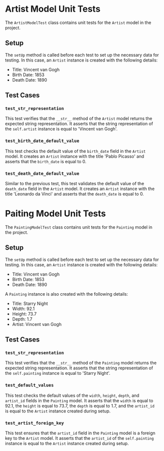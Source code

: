# Artist Model Unit Tests

The `ArtistModelTest` class contains unit tests for the `Artist` model in the project.

## Setup

The `setUp` method is called before each test to set up the necessary data for testing. In this case, an `Artist` instance is created with the following details:
- Title: Vincent van Gogh
- Birth Date: 1853
- Death Date: 1890

## Test Cases

### `test_str_representation`

This test verifies that the `__str__` method of the `Artist` model returns the expected string representation. It asserts that the string representation of the `self.artist` instance is equal to 'Vincent van Gogh'.

### `test_birth_date_default_value`

This test checks the default value of the `birth_date` field in the `Artist` model. It creates an `Artist` instance with the title 'Pablo Picasso' and asserts that the `birth_date` is equal to 0.

### `test_death_date_default_value`

Similar to the previous test, this test validates the default value of the `death_date` field in the `Artist` model. It creates an `Artist` instance with the title 'Leonardo da Vinci' and asserts that the `death_date` is equal to 0.

# Paiting Model Unit Tests

The `PaintingModelTest` class contains unit tests for the `Painting` model in the project.

## Setup

The `setUp` method is called before each test to set up the necessary data for testing. In this case, an `Artist` instance is created with the following details:
- Title: Vincent van Gogh
- Birth Date: 1853
- Death Date: 1890

A `Painting` instance is also created with the following details:
- Title: Starry Night
- Width: 92.1
- Height: 73.7
- Depth: 1.7
- Artist: Vincent van Gogh

## Test Cases

### `test_str_representation`

This test verifies that the `__str__` method of the `Painting` model returns the expected string representation. It asserts that the string representation of the `self.painting` instance is equal to 'Starry Night'.

### `test_default_values`

This test checks the default values of the `width`, `height`, `depth`, and `artist_id` fields in the `Painting` model. It asserts that the `width` is equal to 92.1, the `height` is equal to 73.7, the `depth` is equal to 1.7, and the `artist_id` is equal to the `Artist` instance created during setup.

### `test_artist_foreign_key`

This test ensures that the `artist_id` field in the `Painting` model is a foreign key to the `Artist` model. It asserts that the `artist_id` of the `self.painting` instance is equal to the `Artist` instance created during setup.

